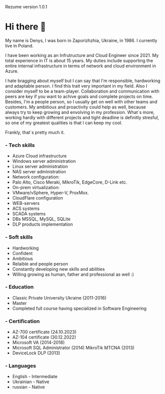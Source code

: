 <!DOCTYPE html>
<html>
<head>Rezume version 1.0.1</head>
<body>
<h1>Hi there 👋</h1> 
<p>My name is Denys, I was born in Zaporizhzhia, Ukraine, in 1986. I currently live in Poland.<br>
  
I have been working as an Infrutructure and Cloud Engineer since 2021. My total experience in IT is about 15 years. 
My duties include supporting the entire internal infrastructure in terms of network and cloud environment in Azure.<br>

I hate bragging about myself but I can say that I'm responsible, hardworking and adaptable person. I find this trait very important in my field.
Also I consider myself to be a team-player. Collaboration and communication with peers are key if you want to achive goals and complete projects on time.
Besides, I'm a people person, so I usually get on well with other teams and customers. My ambitious and proactivity could help as well, because always try to keep growing and envolving in my profession. What`s more, working hardly with different projects and tight deadline is definitly stresful, so one of my greatest qualities is that I can keep my cool.

Frankly, that`s pretty much it.</p>    

<h3>- Tech skills</h3>
<ul>
<li>Azure Cloud infrastructure</li>
<li>Windows server administration</li>
<li>Linux server administration</li>
<li>NAS server administration</li>
<li>Network configuration:</li>
<li>Palo Alto, Cisco Meraki, MikroTik, EdgeCore, D-Link etc.</li>
<li>On-prem virtualization:</li>
<li>VMware/vSphere, Hyper-V, ProxMox.</li>
<li>CloudFlare configuration</li>
<li>WEB-servers </li>
<li>ACS systems</li>
<li>SCADA systems</li>
<li>DBs MSSQL, MySQL, SQLite</li>
<li>DLP products implementation</li>
</ul>
<h3>- Soft skills</h3>
<ul>
<li>Hardworking</li>
<li>Confident</li>
<li>Ambitious</li>
<li>Relaible and people person</li>
<li>Constantly developing new skills and abilities</li>
<li>Willing growing as human, father and professional as well :)</li>
</ul>
<h3>- Education </h3>
<ul>
<li>Classic Private University Ukraine (2011-2016)</li>
<li>Master</li>
<li>Completed full course having specialized in Software Engineering </li>
</ul>
<h3>- Certification</h3>
<ul>
<li>AZ-700 certificate (24.10.2023)</li>
<li>AZ-104 certificate (30.12.2022)</li>
<li>Microsoft VA (2014-2018)</li>
<li>Microsoft SQL Administrator (2014) MikroTik MTCNA (2013)</li>
<li>DeviceLock DLP (2013)</li>
</ul>
<h3>- Languages</h3>
<ul>
<li>English - Intermediate</li>
<li>Ukrainian - Native </li>
<li>russian - Native</li>
</ul>
</body>
</html>
